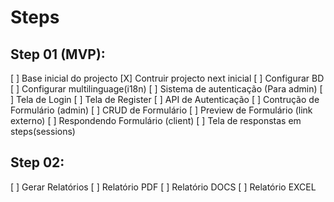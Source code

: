 # Steps

## Step 01 (MVP):
[ ] Base inicial do projecto
    [X] Contruir projecto next inicial
    [ ] Configurar BD
    [ ] Configurar multilinguage(i18n)
[ ] Sistema de autenticação (Para admin)
    [ ] Tela de Login
    [ ] Tela de Register
    [ ] API de Autenticação
[ ] Contrução de Formulário (admin)
    [ ] CRUD de Formulário
    [ ] Preview de Formulário (link externo)
[ ] Respondendo Formulário (client)
    [ ] Tela de responstas em steps(sessions)

## Step 02:
[ ] Gerar Relatórios
    [ ] Relatório PDF
    [ ] Relatório DOCS
    [ ] Relatório EXCEL

